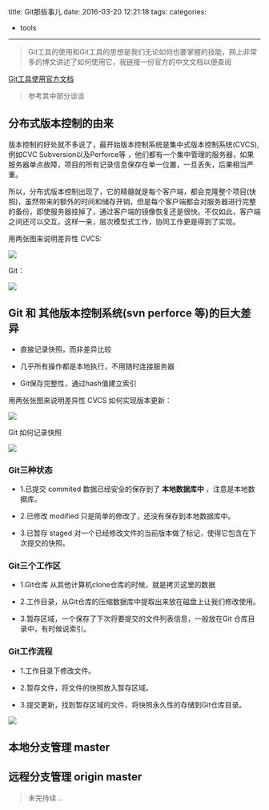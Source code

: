 title: Git那些事儿
date: 2016-03-20 12:21:18
tags:
categories:
- tools
---

>Git工具的使用和Git工具的思想是我们无论如何也要掌握的技能，网上非常多的博文讲述了如何使用它，我链接一份官方的中文文档以便查阅

[Git工具使用官方文档](https://git-scm.com/book/zh/v2/)

>参考其中部分谈谈


## 分布式版本控制的由来

版本控制的好处就不多说了，最开始版本控制系统是集中式版本控制系统(CVCS),例如CVC Subversion以及Perforce等 ，他们都有一个集中管理的服务器，如果服务器单点故障，项目的所有记录信息保存在单一位置，一旦丢失，后果相当严重。

<!-- more -->

所以，分布式版本控制出现了，它的精髓就是每个客户端，都会克隆整个项目(快照)，虽然带来的额外的时间和储存开销，但是每个客户端都会对服务器进行完整的备份，即使服务器挂掉了，通过客户端的镜像恢复还是很快。不仅如此，客户端之间还可以交互，这样一来，层次模型式工作，协同工作更是得到了实现。

用两张图来说明差异性
CVCS:

![](http://7xrw2w.com1.z0.glb.clouddn.com/Gitcentralized.png)


Git：

![](http://7xrw2w.com1.z0.glb.clouddn.com/Gitdistributed.png)

## Git 和 其他版本控制系统(svn perforce 等)的巨大差异

- 直接记录快照，而非差异比较

- 几乎所有操作都是本地执行，不用随时连接服务器

- Git保存完整性，通过hash值建立索引


用两张张图来说明差异性
CVCS 如何实现版本更新：

![](http://7xrw2w.com1.z0.glb.clouddn.com/Gitdeltas.png)


Git 如何记录快照

![](http://7xrw2w.com1.z0.glb.clouddn.com/Gitsnapshots.png)

### Git三种状态

  - 1.已提交 commited
    数据已经安全的保存到了 **本地数据库中** ，注意是本地数据库。

  - 2.已修改 modified
    只是简单的修改了，还没有保存到本地数据库中。

  - 3.已暂存 staged
    对一个已经修改文件的当前版本做了标记，使得它包含在下次提交的快照。



### Git三个工作区
  - 1.Git仓库 从其他计算机clone仓库的时候，就是拷贝这里的数据

  - 2.工作目录，从Git仓库的压缩数据库中提取出来放在磁盘上让我们修改使用。

  - 3.暂存区域，一个保存了下次将要提交的文件列表信息，一般放在Git 仓库目录中，有时候说索引。

### Git工作流程
  - 1.工作目录下修改文件。

  - 2.暂存文件，将文件的快照放入暂存区域。

  - 3.提交更新，找到暂存区域的文件，将快照永久性的存储到Git仓库目录。

  ![](http://7xrw2w.com1.z0.glb.clouddn.com/git_areas.png)



## 本地分支管理 master




## 远程分支管理 origin master



>未完待续...
